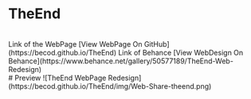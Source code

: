# TheEnd
<br>
Link of the WebPage [View WebPage On GitHub](https://becod.github.io/TheEnd)
Link of Behance [View WebDesign On Behance](https://www.behance.net/gallery/50577189/TheEnd-Web-Redesign)
<br>
# Preview
![TheEnd WebPage Redesign](https://becod.github.io/TheEnd/img/Web-Share-theend.png)
